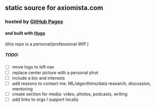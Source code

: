 ## static source for axiomista.com
### hosted by [GitHub Pages](https://axiomista.github.io)
#### and built with [Hugo](https://gohugo.io/)
(this repo is a personal/professional WIP.)

##### TODO:
- [ ] move logo to left nav
- [ ] replace center picture with a personal phot
- [ ] include a bio and interests
- [ ] add reasons to contact me: ML/algorithms/data research, discussion, mentoring
- [ ] create section for media: video, photos, podcasts, writing
- [ ] add links to orgs I support locally
